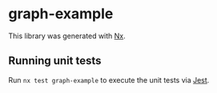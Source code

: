 # graph-example

This library was generated with [Nx](https://nx.dev).

## Running unit tests

Run `nx test graph-example` to execute the unit tests via [Jest](https://jestjs.io).
